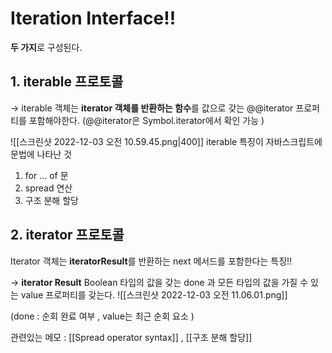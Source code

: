 # Iteration Interface!!
**두 가지**로 구성된다.

## 1. iterable 프로토콜 
-> iterable 객체는 **iterator 객체를 반환하는 함수**를 값으로 갖는 @@iterator 프로퍼티를 포함해야한다. (@@iterator은 Symbol.iterator에서 확인 가능 )

![[스크린샷 2022-12-03 오전 10.59.45.png|400]]
iterable 특징이 자바스크립트에 문법에 나타난 것  
1. for ... of 문
2. spread 연산
3. 구조 분해 할당 


## 2. iterator 프로토콜
Iterator 객체는 **iteratorResult**를 반환하는 next 메서드를 포함한다는 특징!!  

->  **iterator Result**
Boolean 타입의 값을 갖는 done 과 모든 타입의 값을 가질 수 있는 value 프로퍼티를 갖는다. 
![[스크린샷 2022-12-03 오전 11.06.01.png]]

(done : 순회 완료 여부 , value는 최근 순회 요소 )




관련있는 메모 : [[Spread operator syntax]] , [[구조 분해 할당]]